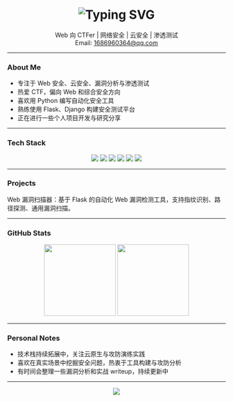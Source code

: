 <!-- 打字效果标题 -->
<h1 align="center">
  <img src="https://readme-typing-svg.demolab.com?font=Fira+Code&size=28&duration=3000&pause=1000&center=true&vCenter=true&width=435&lines=Hi,+I'm+ALe;Web+Security+Researcher;Cloud+Security+Explorer;Python+%2B+C+Developer;Always+Learning" alt="Typing SVG" />
</h1>

<p align="center">
  Web 向 CTFer |  网络安全 |  云安全 |  渗透测试
  <br>
  Email: <a href="mailto:1686960364@qq.com">1686960364@qq.com</a>
</p>

---

### About Me

- 专注于 Web 安全、云安全、漏洞分析与渗透测试  
- 热爱 CTF，偏向 Web 和综合安全方向  
- 喜欢用 Python 编写自动化安全工具
- 熟练使用 Flask、Django 构建安全测试平台  
- 正在进行一些个人项目开发与研究分享

---

### Tech Stack

<p align="center">
  <img src="https://img.shields.io/badge/Python-3776AB?style=for-the-badge&logo=python&logoColor=white"/>
  <img src="https://img.shields.io/badge/C-00599C?style=for-the-badge&logo=c&logoColor=white"/>
  <img src="https://img.shields.io/badge/Flask-black?style=for-the-badge&logo=flask"/>
  <img src="https://img.shields.io/badge/Django-092E20?style=for-the-badge&logo=django"/>
  <img src="https://img.shields.io/badge/Linux-333?style=for-the-badge&logo=linux"/>
  <img src="https://img.shields.io/badge/Git-F05032?style=for-the-badge&logo=git&logoColor=white"/>
</p>

---

### Projects

Web 漏洞扫描器：基于 Flask 的自动化 Web 漏洞检测工具，支持指纹识别、路径探测、通用漏洞扫描。

---

### GitHub Stats

<p align="center">
  <img src="https://github-readme-stats.vercel.app/api?username=ALe1293528&show_icons=true&theme=tokyonight&hide_border=true" height="165">
  <img src="https://github-readme-stats.vercel.app/api/top-langs/?username=ALe1293528&layout=compact&theme=tokyonight&hide_border=true" height="165">
</p>

---

### Personal Notes

- 技术栈持续拓展中，关注云原生与攻防演练实践  
- 喜欢在真实场景中挖掘安全问题，热衷于工具构建与攻防分析  
- 有时间会整理一些漏洞分析和实战 writeup，持续更新中

---

<p align="center">
  <img src="https://capsule-render.vercel.app/api?type=waving&color=gradient&height=100&section=footer"/>
</p>
